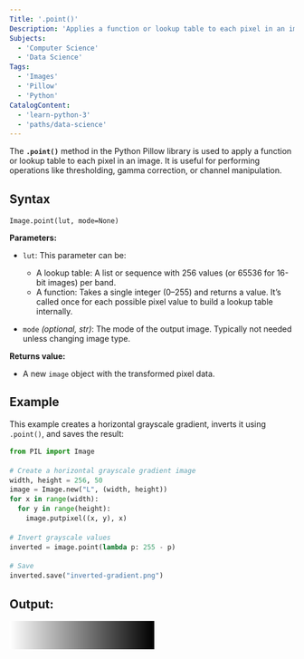 ```yaml
---
Title: '.point()'
Description: 'Applies a function or lookup table to each pixel in an image using the Pillow library.'
Subjects:
  - 'Computer Science'
  - 'Data Science'
Tags:
  - 'Images'  
  - 'Pillow'
  - 'Python'
CatalogContent:
  - 'learn-python-3'
  - 'paths/data-science'
---
```


The **`.point()`** method in the Python Pillow library is used to apply a function or lookup table to each pixel in an image. It is useful for performing operations like thresholding, gamma correction, or channel manipulation.

## Syntax

```pseudo
Image.point(lut, mode=None)
```

**Parameters:**

- `lut`: This parameter can be:
  - A lookup table: A list or sequence with 256 values (or 65536 for 16-bit images) per band.
  - A function: Takes a single integer (0–255) and returns a value. It’s called once for each possible pixel value to build a lookup table internally.

- `mode` *(optional, str)*:
 The mode of the output image. Typically not needed unless changing image type.

**Returns value:**
* A new `image` object with the transformed pixel data.


## Example
This example creates a horizontal grayscale gradient, inverts it using `.point()`, and saves the result:

```py
from PIL import Image

# Create a horizontal grayscale gradient image
width, height = 256, 50
image = Image.new("L", (width, height))
for x in range(width):
  for y in range(height):
    image.putpixel((x, y), x)

# Invert grayscale values
inverted = image.point(lambda p: 255 - p)

# Save
inverted.save("inverted-gradient.png")
```
## Output:
![Output image](https://raw.githubusercontent.com/Codecademy/docs/main/media/inverted-gradient.png)








